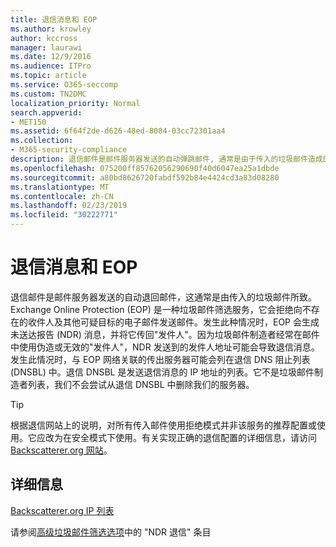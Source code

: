 ```yaml
---
title: 退信消息和 EOP
ms.author: krowley
author: kccross
manager: laurawi
ms.date: 12/9/2016
ms.audience: ITPro
ms.topic: article
ms.service: O365-seccomp
ms.custom: TN2DMC
localization_priority: Normal
search.appverid:
- MET150
ms.assetid: 6f64f2de-d626-48ed-8084-03cc72301aa4
ms.collection:
- M365-security-compliance
description: 退信邮件是邮件服务器发送的自动弹跳邮件, 通常是由于传入的垃圾邮件造成的。退信 DNSBL 是发送退信邮件的 IP 地址的列表。它不是垃圾邮件制造者列表, 我们不会尝试从退信 DNSBL 中删除我们的服务器。
ms.openlocfilehash: 075200ff85762056290690f40d6047ea25a1dbde
ms.sourcegitcommit: a80bd8626720fabdf592b84e4424cd3a83d08280
ms.translationtype: MT
ms.contentlocale: zh-CN
ms.lasthandoff: 02/23/2019
ms.locfileid: "30222771"
---
```

# <a name="backscatter-messages-and-eop"></a>退信消息和 EOP

退信邮件是邮件服务器发送的自动退回邮件，这通常是由传入的垃圾邮件所致。Exchange Online Protection (EOP) 是一种垃圾邮件筛选服务，它会拒绝向不存在的收件人及其他可疑目标的电子邮件发送邮件。发生此种情况时，EOP 会生成未送达报告 (NDR) 消息，并将它传回"发件人"。因为垃圾邮件制造者经常在邮件中使用伪造或无效的"发件人"，NDR 发送到的发件人地址可能会导致退信消息。发生此情况时，与 EOP 网络关联的传出服务器可能会列在退信 DNS 阻止列表 (DNSBL) 中。退信 DNSBL 是发送退信消息的 IP 地址的列表。它不是垃圾邮件制造者列表，我们不会尝试从退信 DNSBL 中删除我们的服务器。 
  
> [!TIP]
> 根据退信网站上的说明，对所有传入邮件使用拒绝模式并非该服务的推荐配置或使用。它应改为在安全模式下使用。有关实现正确的退信配置的详细信息，请访问 [Backscatterer.org 网站](http://www.backscatterer.org/?target=usage)。 
  
## <a name="for-more-information"></a>详细信息

[Backscatterer.org IP 列表](https://blogs.msdn.com/b/tzink/archive/2012/08/22/the-backscatterer-org-ip-list.aspx)
  
请参阅[高级垃圾邮件筛选选项](advanced-spam-filtering-asf-options.md)中的 "NDR 退信" 条目
  

